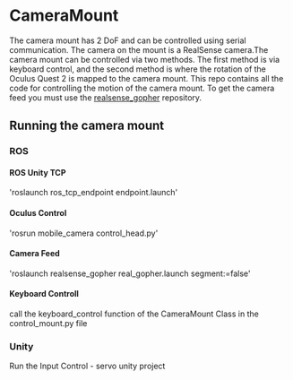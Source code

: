 # CameraMount
The camera mount has 2 DoF and can be controlled using serial communication. The camera on the mount is a RealSense camera.The camera mount can be controlled via two methods. The first method is via keyboard control, and the second method is where the rotation of the Oculus Quest 2 is mapped to the camera mount. This repo contains all the code for controlling the motion of the camera mount. To get the camera feed you must use the [realsense_gopher](git@github.com:geekblack22/realsense_gopher.git) repository.

## Running the camera mount
### ROS
#### ROS Unity TCP
'roslaunch ros_tcp_endpoint endpoint.launch'
#### Oculus Control
'rosrun mobile_camera control_head.py'
#### Camera Feed
'roslaunch realsense_gopher real_gopher.launch  segment:=false'
#### Keyboard Controll
call the keyboard_control function of the CameraMount Class in the control_mount.py file

### Unity
Run the Input Control - servo unity project




